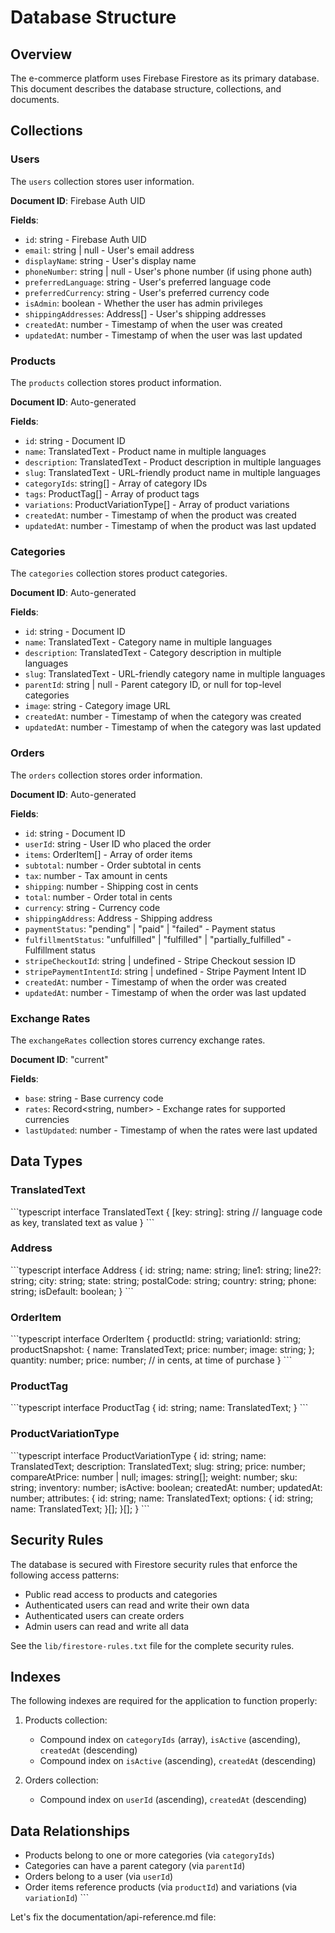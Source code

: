 # Database Structure

## Overview

The e-commerce platform uses Firebase Firestore as its primary database. This document describes the database structure, collections, and documents.

## Collections

### Users

The `users` collection stores user information.

**Document ID**: Firebase Auth UID

**Fields**:
- `id`: string - Firebase Auth UID
- `email`: string | null - User's email address
- `displayName`: string - User's display name
- `phoneNumber`: string | null - User's phone number (if using phone auth)
- `preferredLanguage`: string - User's preferred language code
- `preferredCurrency`: string - User's preferred currency code
- `isAdmin`: boolean - Whether the user has admin privileges
- `shippingAddresses`: Address[] - User's shipping addresses
- `createdAt`: number - Timestamp of when the user was created
- `updatedAt`: number - Timestamp of when the user was last updated

### Products

The `products` collection stores product information.

**Document ID**: Auto-generated

**Fields**:
- `id`: string - Document ID
- `name`: TranslatedText - Product name in multiple languages
- `description`: TranslatedText - Product description in multiple languages
- `slug`: TranslatedText - URL-friendly product name in multiple languages
- `categoryIds`: string[] - Array of category IDs
- `tags`: ProductTag[] - Array of product tags
- `variations`: ProductVariationType[] - Array of product variations
- `createdAt`: number - Timestamp of when the product was created
- `updatedAt`: number - Timestamp of when the product was last updated

### Categories

The `categories` collection stores product categories.

**Document ID**: Auto-generated

**Fields**:
- `id`: string - Document ID
- `name`: TranslatedText - Category name in multiple languages
- `description`: TranslatedText - Category description in multiple languages
- `slug`: TranslatedText - URL-friendly category name in multiple languages
- `parentId`: string | null - Parent category ID, or null for top-level categories
- `image`: string - Category image URL
- `createdAt`: number - Timestamp of when the category was created
- `updatedAt`: number - Timestamp of when the category was last updated

### Orders

The `orders` collection stores order information.

**Document ID**: Auto-generated

**Fields**:
- `id`: string - Document ID
- `userId`: string - User ID who placed the order
- `items`: OrderItem[] - Array of order items
- `subtotal`: number - Order subtotal in cents
- `tax`: number - Tax amount in cents
- `shipping`: number - Shipping cost in cents
- `total`: number - Order total in cents
- `currency`: string - Currency code
- `shippingAddress`: Address - Shipping address
- `paymentStatus`: "pending" | "paid" | "failed" - Payment status
- `fulfillmentStatus`: "unfulfilled" | "fulfilled" | "partially_fulfilled" - Fulfillment status
- `stripeCheckoutId`: string | undefined - Stripe Checkout session ID
- `stripePaymentIntentId`: string | undefined - Stripe Payment Intent ID
- `createdAt`: number - Timestamp of when the order was created
- `updatedAt`: number - Timestamp of when the order was last updated

### Exchange Rates

The `exchangeRates` collection stores currency exchange rates.

**Document ID**: "current"

**Fields**:
- `base`: string - Base currency code
- `rates`: Record<string, number> - Exchange rates for supported currencies
- `lastUpdated`: number - Timestamp of when the rates were last updated

## Data Types

### TranslatedText

\`\`\`typescript
interface TranslatedText {
  [key: string]: string // language code as key, translated text as value
}
\`\`\`

### Address

\`\`\`typescript
interface Address {
  id: string;
  name: string;
  line1: string;
  line2?: string;
  city: string;
  state: string;
  postalCode: string;
  country: string;
  phone: string;
  isDefault: boolean;
}
\`\`\`

### OrderItem

\`\`\`typescript
interface OrderItem {
  productId: string;
  variationId: string;
  productSnapshot: {
    name: TranslatedText;
    price: number;
    image: string;
  };
  quantity: number;
  price: number; // in cents, at time of purchase
}
\`\`\`

### ProductTag

\`\`\`typescript
interface ProductTag {
  id: string;
  name: TranslatedText;
}
\`\`\`

### ProductVariationType

\`\`\`typescript
interface ProductVariationType {
  id: string;
  name: TranslatedText;
  description: TranslatedText;
  slug: string;
  price: number;
  compareAtPrice: number | null;
  images: string[];
  weight: number;
  sku: string;
  inventory: number;
  isActive: boolean;
  createdAt: number;
  updatedAt: number;
  attributes: {
    id: string;
    name: TranslatedText;
    options: {
      id: string;
      name: TranslatedText;
    }[];
  }[];
}
\`\`\`

## Security Rules

The database is secured with Firestore security rules that enforce the following access patterns:

- Public read access to products and categories
- Authenticated users can read and write their own data
- Authenticated users can create orders
- Admin users can read and write all data

See the `lib/firestore-rules.txt` file for the complete security rules.

## Indexes

The following indexes are required for the application to function properly:

1. Products collection:
   - Compound index on `categoryIds` (array), `isActive` (ascending), `createdAt` (descending)
   - Compound index on `isActive` (ascending), `createdAt` (descending)

2. Orders collection:
   - Compound index on `userId` (ascending), `createdAt` (descending)

## Data Relationships

- Products belong to one or more categories (via `categoryIds`)
- Categories can have a parent category (via `parentId`)
- Orders belong to a user (via `userId`)
- Order items reference products (via `productId`) and variations (via `variationId`)
\`\`\`

Let's fix the documentation/api-reference.md file:
